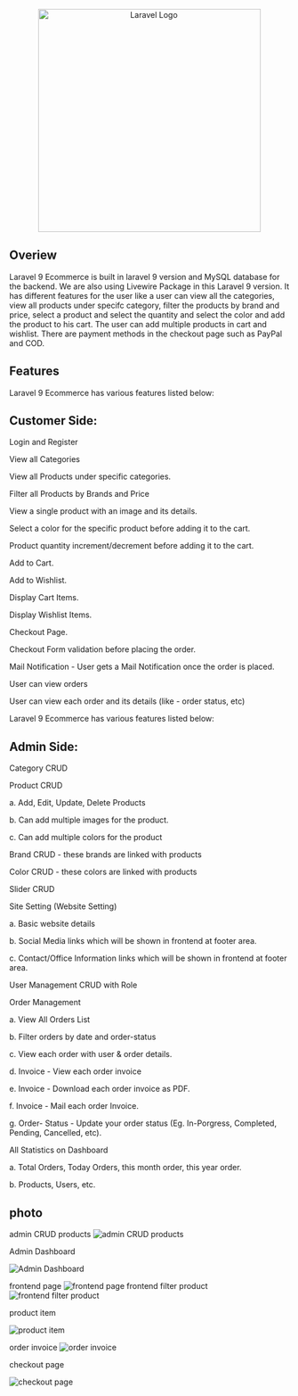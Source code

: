 <p align="center"><a href="https://laravel.com" target="_blank"><img src="https://raw.githubusercontent.com/laravel/art/master/logo-lockup/5%20SVG/2%20CMYK/1%20Full%20Color/laravel-logolockup-cmyk-red.svg" width="400" alt="Laravel Logo"></a></p>

 

## Overiew
Laravel 9 Ecommerce is built in laravel 9 version and MySQL database for the backend. We are also using Livewire Package in this Laravel 9 version. It has different features for the user like a user can view all the categories, view all products under specifc category, filter the products by brand and price, select a product and select the quantity and select the color and add the product to his cart. The user can add multiple products in cart and wishlist. There are payment methods in the checkout page such as PayPal and COD.
 

## Features

Laravel 9 Ecommerce has various features listed below:

##  Customer Side: 

<p>Login and Register</p>
<p>View all Categories  </p> 
<p>View all Products under specific categories.</p>
<p>Filter all Products by Brands and Price</p>
<p>View a single product with an image and its details.</p>
<p>Select a color for the specific product before adding it to the cart. </p>
<p>Product quantity increment/decrement before adding it to the cart.</p>
<p>Add to Cart.</p>
<p>Add to Wishlist.</p>
<p>Display Cart Items.</p>
<p>Display Wishlist Items.</p>
<p>Checkout Page.</p>
<p>Checkout Form validation before placing the order.</p> 
<p>Mail Notification - User gets a Mail Notification once the order is placed. </p>
<p>User can view orders</p>
<p>User can view each order and its details (like - order status, etc)</p> 



<p>Laravel 9 Ecommerce has various features listed below:</p>

##  Admin Side:

<p>Category CRUD</p>
<p>Product CRUD</p>
<p>a. Add, Edit, Update, Delete Products</p>
<p>b. Can add multiple images for the product.</p>
<p>c. Can add multiple colors for the product</p>
<p>Brand CRUD - these brands are linked with products</p>
<p>Color CRUD - these colors are linked with products</p>
<p>Slider CRUD</p>
<p>Site Setting (Website Setting)</p>
<p>a. Basic website details</p>
<p>b. Social Media links which will be shown in frontend at footer area.</p>
<p>c. Contact/Office Information links which will be shown in frontend at footer area. </p>
<p>User Management CRUD with Role</p>
<p>Order Management</p>
<p>a. View All Orders List</p>
<p>b. Filter orders by date and order-status</p>
<p>c. View each order with user & order details.</p>
<p>d. Invoice - View each order invoice</p>
<p>e. Invoice - Download each order invoice as PDF.</p>
<p>f. Invoice - Mail each order Invoice.</p>
<p>g. Order- Status - Update your order status (Eg. In-Porgress, Completed, Pending, Cancelled, etc).</p>
<p>All Statistics on Dashboard</p>
<p>a. Total Orders, Today Orders, this month order, this year order. </p>
<p>b. Products, Users, etc.</p>
 
## photo


 admin CRUD products
![admin CRUD products](https://user-images.githubusercontent.com/64865917/213423535-1691f798-7b17-4eec-ab60-38c5c1ace950.PNG)

Admin Dashboard

![Admin Dashboard](https://user-images.githubusercontent.com/64865917/213423641-67147474-3bb1-4c59-9e41-1224badffb56.PNG)

frontend page
![frontend page](https://user-images.githubusercontent.com/64865917/213423727-17bd6625-b758-4fb3-b686-1d8d6132241a.PNG)
frontend filter product
![frontend filter product](https://user-images.githubusercontent.com/64865917/213423929-339f22c4-1b7e-4d51-bdbc-9a9824196d49.PNG)

product item
   
![product item](https://user-images.githubusercontent.com/64865917/213424648-197cf0e7-3fd2-4aa6-9fe2-76ba485b43ba.PNG)

order invoice 
![order invoice](https://user-images.githubusercontent.com/64865917/213424001-93a66e75-ce4d-4153-b0d6-7b4ee589f13f.PNG)


 checkout page
  
![checkout page](https://user-images.githubusercontent.com/64865917/213424148-afcdec9a-041c-4cb7-a3f1-81fd13fbfdeb.PNG)
